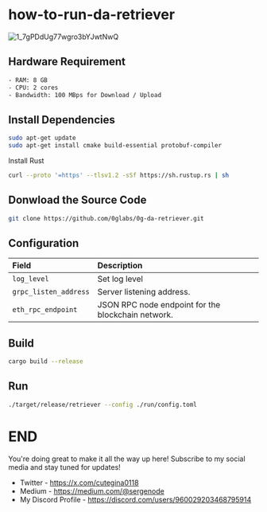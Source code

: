 # how-to-run-da-retriever

![1_7gPDdUg77wgro3bYJwtNwQ](https://github.com/user-attachments/assets/ff425b2f-75e2-4327-a221-4a29a7f78c67)


## Hardware Requirement
```bash
- RAM: 8 GB
- CPU: 2 cores
- Bandwidth: 100 MBps for Download / Upload
```

## Install Dependencies
```bash
sudo apt-get update
sudo apt-get install cmake build-essential protobuf-compiler
```

Install Rust
```bash
curl --proto '=https' --tlsv1.2 -sSf https://sh.rustup.rs | sh
```

## Donwload the Source Code
```bash
git clone https://github.com/0glabs/0g-da-retriever.git
```

## Configuration
|Field|Description|
|:----|:----------|
|`log_level`|Set log level|
|`grpc_listen_address`|Server listening address.|
|`eth_rpc_endpoint`|JSON RPC node endpoint for the blockchain network.|

## Build
```bash
cargo build --release
```

## Run
```bash
./target/release/retriever --config ./run/config.toml
```

# END
You're doing great to make it all the way up here! Subscribe to my social media and stay tuned for updates!

- Twitter - https://x.com/cutegina0118
- Medium - https://medium.com/@sergenode
- My Discord Profile - https://discord.com/users/960029203468795914
